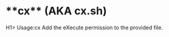 <H1>**cx** (AKA cx.sh)</H1>H1>
Usage:cx <filename>
Add the eXecute permission to the provided file.
